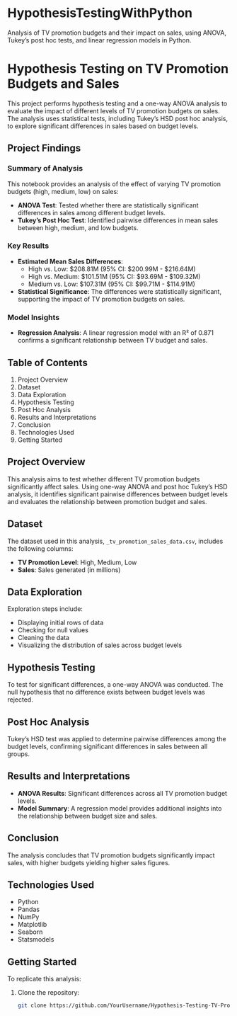 # HypothesisTestingWithPython
Analysis of TV promotion budgets and their impact on sales, using ANOVA, Tukey’s post hoc tests, and linear regression models in Python.
# Hypothesis Testing on TV Promotion Budgets and Sales

This project performs hypothesis testing and a one-way ANOVA analysis to evaluate the impact of different levels of TV promotion budgets on sales. The analysis uses statistical tests, including Tukey’s HSD post hoc analysis, to explore significant differences in sales based on budget levels.

## Project Findings

### Summary of Analysis
This notebook provides an analysis of the effect of varying TV promotion budgets (high, medium, low) on sales:

- **ANOVA Test**: Tested whether there are statistically significant differences in sales among different budget levels.
- **Tukey’s Post Hoc Test**: Identified pairwise differences in mean sales between high, medium, and low budgets.
  
### Key Results
- **Estimated Mean Sales Differences**:
  - High vs. Low: $208.81M (95% CI: $200.99M - $216.64M)
  - High vs. Medium: $101.51M (95% CI: $93.69M - $109.32M)
  - Medium vs. Low: $107.31M (95% CI: $99.71M - $114.91M)
- **Statistical Significance**: The differences were statistically significant, supporting the impact of TV promotion budgets on sales.

### Model Insights
- **Regression Analysis**: A linear regression model with an R² of 0.871 confirms a significant relationship between TV budget and sales.

## Table of Contents
1. Project Overview
2. Dataset
3. Data Exploration
4. Hypothesis Testing
5. Post Hoc Analysis
6. Results and Interpretations
7. Conclusion
8. Technologies Used
9. Getting Started

## Project Overview
This analysis aims to test whether different TV promotion budgets significantly affect sales. Using one-way ANOVA and post hoc Tukey’s HSD analysis, it identifies significant pairwise differences between budget levels and evaluates the relationship between promotion budget and sales.

## Dataset
The dataset used in this analysis, `_tv_promotion_sales_data.csv`, includes the following columns:
- **TV Promotion Level**: High, Medium, Low
- **Sales**: Sales generated (in millions)

## Data Exploration
Exploration steps include:
- Displaying initial rows of data
- Checking for null values
- Cleaning the data
- Visualizing the distribution of sales across budget levels

## Hypothesis Testing
To test for significant differences, a one-way ANOVA was conducted. The null hypothesis that no difference exists between budget levels was rejected.

## Post Hoc Analysis
Tukey’s HSD test was applied to determine pairwise differences among the budget levels, confirming significant differences in sales between all groups.

## Results and Interpretations
- **ANOVA Results**: Significant differences across all TV promotion budget levels.
- **Model Summary**: A regression model provides additional insights into the relationship between budget size and sales.

## Conclusion
The analysis concludes that TV promotion budgets significantly impact sales, with higher budgets yielding higher sales figures.

## Technologies Used
- Python
- Pandas
- NumPy
- Matplotlib
- Seaborn
- Statsmodels

## Getting Started
To replicate this analysis:
1. Clone the repository:
   ```bash
   git clone https://github.com/YourUsername/Hypothesis-Testing-TV-Promotion-Sales.git
